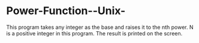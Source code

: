 # Power-Function--Unix-
This program takes any integer as the base and raises it to the nth power. N is a positive integer in this program. The result is printed on the screen.

